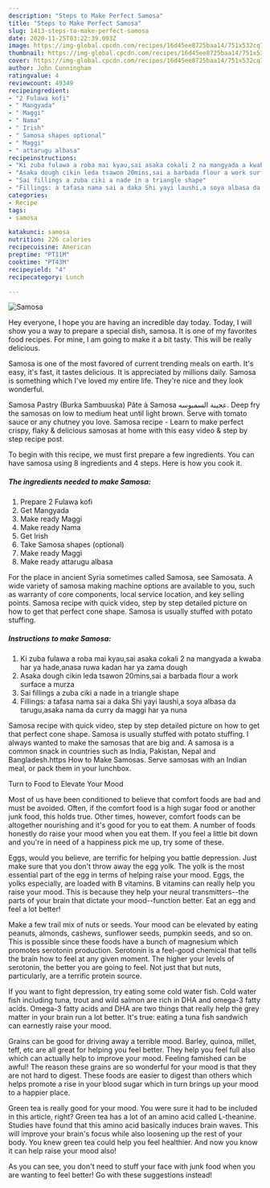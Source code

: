 ```yaml
---
description: "Steps to Make Perfect Samosa"
title: "Steps to Make Perfect Samosa"
slug: 1413-steps-to-make-perfect-samosa
date: 2020-11-25T03:22:39.093Z
image: https://img-global.cpcdn.com/recipes/16d45ee8725baa14/751x532cq70/samosa-recipe-main-photo.jpg
thumbnail: https://img-global.cpcdn.com/recipes/16d45ee8725baa14/751x532cq70/samosa-recipe-main-photo.jpg
cover: https://img-global.cpcdn.com/recipes/16d45ee8725baa14/751x532cq70/samosa-recipe-main-photo.jpg
author: John Cunningham
ratingvalue: 4
reviewcount: 49349
recipeingredient:
- "2 Fulawa kofi"
- " Mangyada"
- " Maggi"
- " Nama"
- " Irish"
- " Samosa shapes optional"
- " Maggi"
- " attarugu albasa"
recipeinstructions:
- "Ki zuba fulawa a roba mai kyau,sai asaka cokali 2 na mangyada a kwaba har ya hade,anasa ruwa kadan har ya zama dough"
- "Asaka dough cikin leda tsawon 20mins,sai a barbada flour a work surface a murza"
- "Sai fillings a zuba ciki a nade in a triangle shape"
- "Fillings: a tafasa nama sai a daka Shi yayi laushi,a soya albasa da tarugu,asaka nama da curry da maggi har ya nuna"
categories:
- Recipe
tags:
- samosa

katakunci: samosa 
nutrition: 226 calories
recipecuisine: American
preptime: "PT11M"
cooktime: "PT43M"
recipeyield: "4"
recipecategory: Lunch

---
```



![Samosa](https://img-global.cpcdn.com/recipes/16d45ee8725baa14/751x532cq70/samosa-recipe-main-photo.jpg)

Hey everyone, I hope you are having an incredible day today. Today, I will show you a way to prepare a special dish, samosa. It is one of my favorites food recipes. For mine, I am going to make it a bit tasty. This will be really delicious.

Samosa is one of the most favored of current trending meals on earth. It's easy, it's fast, it tastes delicious. It is appreciated by millions daily. Samosa is something which I've loved my entire life. They're nice and they look wonderful.

Samosa Pastry (Burka Sambuuska) Pâte à Samosa عجينة السمبوسه. Deep fry the samosas on low to medium heat until light brown. Serve with tomato sauce or any chutney you love. Samosa recipe - Learn to make perfect crispy, flaky &amp; delicious samosas at home with this easy video &amp; step by step recipe post.


To begin with this recipe, we must first prepare a few ingredients. You can have samosa using 8 ingredients and 4 steps. Here is how you cook it.

<!--inarticleads1-->

##### The ingredients needed to make Samosa:

1. Prepare 2 Fulawa kofi
1. Get  Mangyada
1. Make ready  Maggi
1. Make ready  Nama
1. Get  Irish
1. Take  Samosa shapes (optional)
1. Make ready  Maggi
1. Make ready  attarugu albasa


For the place in ancient Syria sometimes called Samosa, see Samosata. A wide variety of samosa making machine options are available to you, such as warranty of core components, local service location, and key selling points. Samosa recipe with quick video, step by step detailed picture on how to get that perfect cone shape. Samosa is usually stuffed with potato stuffing. 

<!--inarticleads2-->

##### Instructions to make Samosa:

1. Ki zuba fulawa a roba mai kyau,sai asaka cokali 2 na mangyada a kwaba har ya hade,anasa ruwa kadan har ya zama dough
1. Asaka dough cikin leda tsawon 20mins,sai a barbada flour a work surface a murza
1. Sai fillings a zuba ciki a nade in a triangle shape
1. Fillings: a tafasa nama sai a daka Shi yayi laushi,a soya albasa da tarugu,asaka nama da curry da maggi har ya nuna


Samosa recipe with quick video, step by step detailed picture on how to get that perfect cone shape. Samosa is usually stuffed with potato stuffing. I always wanted to make the samosas that are big and. A samosa is a common snack in countries such as India, Pakistan, Nepal and Bangladesh.https How to Make Samosas. Serve samosas with an Indian meal, or pack them in your lunchbox. 

Turn to Food to Elevate Your Mood


Most of us have been conditioned to believe that comfort foods are bad and must be avoided. Often, if the comfort food is a high sugar food or another junk food, this holds true. Other times, however, comfort foods can be altogether nourishing and it's good for you to eat them. A number of foods honestly do raise your mood when you eat them. If you feel a little bit down and you're in need of a happiness pick me up, try some of these.

Eggs, would you believe, are terrific for helping you battle depression. Just make sure that you don't throw away the egg yolk. The yolk is the most essential part of the egg in terms of helping raise your mood. Eggs, the yolks especially, are loaded with B vitamins. B vitamins can really help you raise your mood. This is because they help your neural transmitters--the parts of your brain that dictate your mood--function better. Eat an egg and feel a lot better!

Make a few trail mix of nuts or seeds. Your mood can be elevated by eating peanuts, almonds, cashews, sunflower seeds, pumpkin seeds, and so on. This is possible since these foods have a bunch of magnesium which promotes serotonin production. Serotonin is a feel-good chemical that tells the brain how to feel at any given moment. The higher your levels of serotonin, the better you are going to feel. Not just that but nuts, particularly, are a terrific protein source.

If you want to fight depression, try eating some cold water fish. Cold water fish including tuna, trout and wild salmon are rich in DHA and omega-3 fatty acids. Omega-3 fatty acids and DHA are two things that really help the grey matter in your brain run a lot better. It's true: eating a tuna fish sandwich can earnestly raise your mood. 

Grains can be good for driving away a terrible mood. Barley, quinoa, millet, teff, etc are all great for helping you feel better. They help you feel full also which can actually help to improve your mood. Feeling famished can be awful! The reason these grains are so wonderful for your mood is that they are not hard to digest. These foods are easier to digest than others which helps promote a rise in your blood sugar which in turn brings up your mood to a happier place.

Green tea is really good for your mood. You were sure it had to be included in this article, right? Green tea has a lot of an amino acid called L-theanine. Studies have found that this amino acid basically induces brain waves. This will improve your brain's focus while also loosening up the rest of your body. You knew green tea could help you feel healthier. And now you know it can help raise your mood also!

As you can see, you don't need to stuff your face with junk food when you are wanting to feel better! Go  with  these suggestions  instead!


